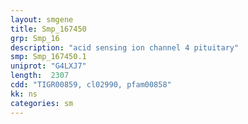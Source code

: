 ```yaml
---
layout: smgene
title: Smp_167450
grp: Smp_16
description: "acid sensing ion channel 4 pituitary"
smp: Smp_167450.1
uniprot: "G4LXJ7"
length:  2307
cdd: "TIGR00859, cl02990, pfam00858"
kk: ns
categories: sm
---
```

